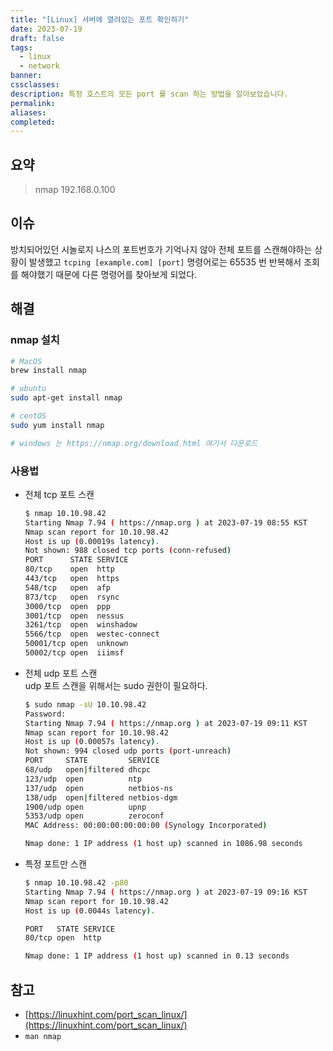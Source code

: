 ```yaml
---
title: "[Linux] 서버에 열려있는 포트 확인하기"
date: 2023-07-19
draft: false
tags:
  - linux
  - network
banner: 
cssclasses: 
description: 특정 호스트의 모든 port 를 scan 하는 방법을 알아보았습니다.
permalink: 
aliases: 
completed:
---
```

## 요약

> nmap 192.168.0.100

## 이슈

방치되어있던 시놀로지 나스의 포트번호가 기억나지 않아 전체 포트를 스캔해야하는 상황이 발생했고 `tcping [example.com] [port]` 명령어로는 65535 번 반복해서 조회를 해야했기 때문에 다른 명령어를 찾아보게 되었다.

## 해결

### nmap 설치

```bash
# MacOS
brew install nmap

# ubuntu
sudo apt-get install nmap

# centOS
sudo yum install nmap

# windows 는 https://nmap.org/download.html 여기서 다운로드
```

  

### 사용법

- 전체 tcp 포트 스캔
    
    ```bash
    $ nmap 10.10.98.42
    Starting Nmap 7.94 ( https://nmap.org ) at 2023-07-19 08:55 KST
    Nmap scan report for 10.10.98.42
    Host is up (0.00019s latency).
    Not shown: 988 closed tcp ports (conn-refused)
    PORT      STATE SERVICE
    80/tcp    open  http
    443/tcp   open  https
    548/tcp   open  afp
    873/tcp   open  rsync
    3000/tcp  open  ppp
    3001/tcp  open  nessus
    3261/tcp  open  winshadow
    5566/tcp  open  westec-connect
    50001/tcp open  unknown
    50002/tcp open  iiimsf
    ```
    
- 전체 udp 포트 스캔  
    udp 포트 스캔을 위해서는 sudo 권한이 필요하다.  
    
    ```bash
    $ sudo nmap -sU 10.10.98.42
    Password:
    Starting Nmap 7.94 ( https://nmap.org ) at 2023-07-19 09:11 KST
    Nmap scan report for 10.10.98.42
    Host is up (0.00057s latency).
    Not shown: 994 closed udp ports (port-unreach)
    PORT     STATE         SERVICE
    68/udp   open|filtered dhcpc
    123/udp  open          ntp
    137/udp  open          netbios-ns
    138/udp  open|filtered netbios-dgm
    1900/udp open          upnp
    5353/udp open          zeroconf
    MAC Address: 00:00:00:00:00:00 (Synology Incorporated)
    
    Nmap done: 1 IP address (1 host up) scanned in 1086.98 seconds
    ```
    
- 특정 포트만 스캔
    
    ```bash
    $ nmap 10.10.98.42 -p80
    Starting Nmap 7.94 ( https://nmap.org ) at 2023-07-19 09:16 KST
    Nmap scan report for 10.10.98.42
    Host is up (0.0044s latency).
    
    PORT   STATE SERVICE
    80/tcp open  http
    
    Nmap done: 1 IP address (1 host up) scanned in 0.13 seconds
    ```
    

## 참고

- [https://linuxhint.com/port_scan_linux/](https://linuxhint.com/port_scan_linux/)
- `man nmap`